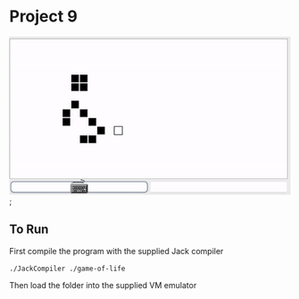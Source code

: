 # Project 9

![Game of Life](./docs//game-of-life.gif);

## To Run

First compile the program with the supplied Jack compiler

```shell
./JackCompiler ./game-of-life
```

Then load the folder into the supplied VM emulator
